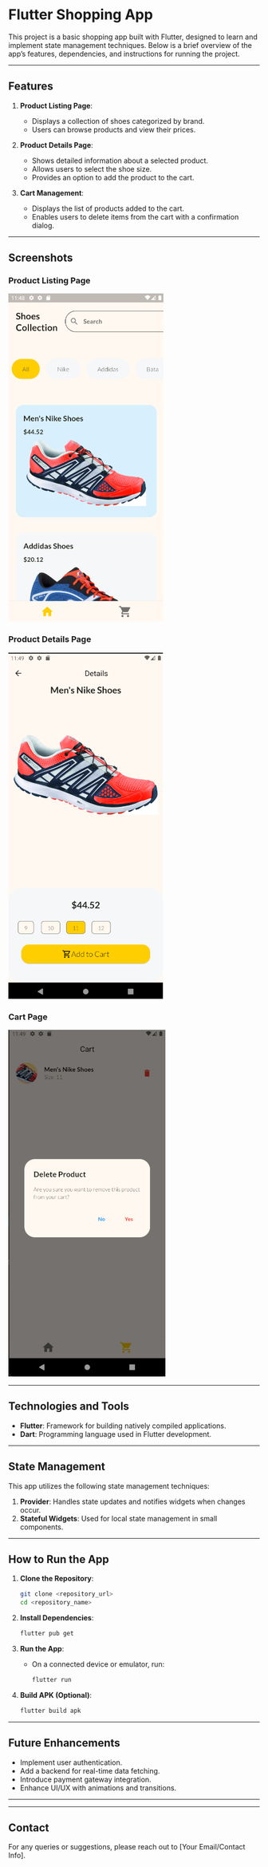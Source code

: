 # Flutter Shopping App

This project is a basic shopping app built with Flutter, designed to learn and implement state management techniques. Below is a brief overview of the app’s features, dependencies, and instructions for running the project.

---

## Features

1. **Product Listing Page**:
   - Displays a collection of shoes categorized by brand.
   - Users can browse products and view their prices.

2. **Product Details Page**:
   - Shows detailed information about a selected product.
   - Allows users to select the shoe size.
   - Provides an option to add the product to the cart.

3. **Cart Management**:
   - Displays the list of products added to the cart.
   - Enables users to delete items from the cart with a confirmation dialog.

---

## Screenshots

### Product Listing Page
![Product Listing](screenshots/home_page.png)

### Product Details Page
![Product Details](screenshots/product_details.png)

### Cart Page
![Cart](screenshots/cart.png)

---

## Technologies and Tools

- **Flutter**: Framework for building natively compiled applications.
- **Dart**: Programming language used in Flutter development.

---

## State Management
This app utilizes the following state management techniques:

1. **Provider**: Handles state updates and notifies widgets when changes occur.
2. **Stateful Widgets**: Used for local state management in small components.

---

## How to Run the App

1. **Clone the Repository**:
   ```bash
   git clone <repository_url>
   cd <repository_name>
   ```

2. **Install Dependencies**:
   ```bash
   flutter pub get
   ```

3. **Run the App**:
   - On a connected device or emulator, run:
     ```bash
     flutter run
     ```

4. **Build APK (Optional)**:
   ```bash
   flutter build apk
   ```

---

## Future Enhancements

- Implement user authentication.
- Add a backend for real-time data fetching.
- Introduce payment gateway integration.
- Enhance UI/UX with animations and transitions.

---



---

## Contact
For any queries or suggestions, please reach out to [Your Email/Contact Info].

